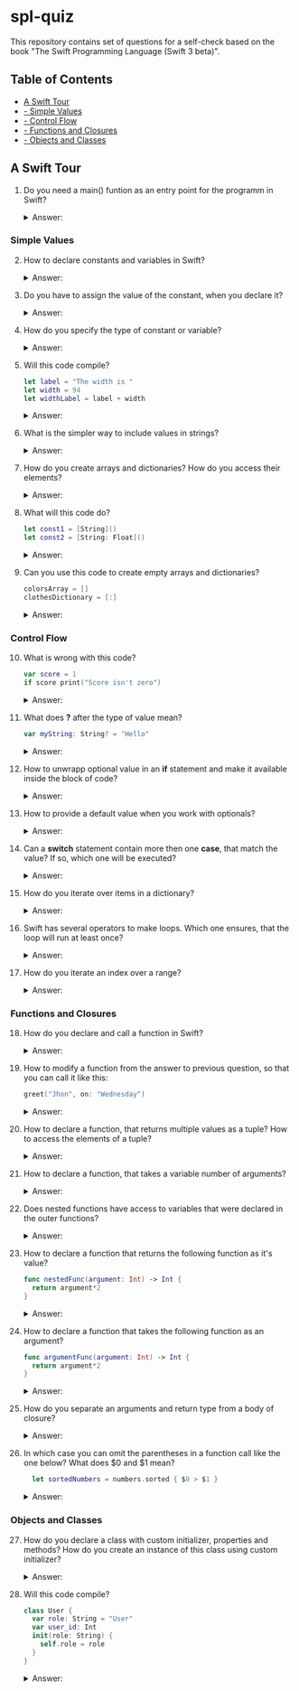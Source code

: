 # spl-quiz
This repository contains set of questions for a self-check based on the book "The Swift Programming Language (Swift 3 beta)".

## Table of Contents
* [A Swift Tour](../master/README.md#a-swift-tour)
* [- Simple Values](../master/README.md#simple-values)
* [- Control Flow](../master/README.md#control-flow)
* [- Functions and Closures](../master/README.md#functions-and-closures)
* [- Objects and Classes](../master/README.md#objects-and-classes)


## A Swift Tour

1. Do you need a main() funtion as an entry point for the programm in Swift?
   <details> 
   <summary>Answer:</summary>
   
   No, because global scope is used as an entry point itself.
   </details>

### Simple Values

2. How to declare constants and variables in Swift?
   <details> 
   <summary>Answer:</summary>
  
   You declare it with a keywords **let** and **var** like this:
   ```Swift
   var myVariable = 42
   let myConstant = 42
   ```
   </details>
3. Do you have to assign the value of the constant, when you declare it?
   <details> 
   <summary>Answer:</summary>
  
   The value of a constant can be assigned later, but you must to assign it a value exactly once.
   </details>
4. How do you specify the type of constant or variable?
   <details> 
   <summary>Answer:</summary>
  
   You write the type after it's name, separated by colon, like this:
   ```Swift
   let explicitDouble: Double = 70
   ```
   </details>
5. Will this code compile?
   ```Swift
   let label = "The width is "
   let width = 94
   let widthLabel = label + width
   ```
   <details> 
   <summary>Answer:</summary>

   No, because **label** and **width** have different types. You need to convert it explicitly, like this:
   ```Swift
   let widthLabel = label + String(width)
   ```
   </details>
6. What is the simpler way to include values in strings?
   <details> 
   <summary>Answer:</summary>
  
   You can use **\\()** inside the string and put some value or calculation in parenthesis, like this:
    ```Swift
    let widthLabel = "The width is \(width) inches"
    ```
    </details>
7. How do you create arrays and dictionaries? How do you access their elements?
   <details> 
   <summary>Answer:</summary>

   ```Swift
   var colorsArray = ["red", "green", "blue"]
   colorsArray[1] = "yellow"
   var clothesDictionary = ["color": "blue", "size": "M"]
   clothesDictionary["size"] = "L"
   ```
   </details>
8. What will this code do?
   ```Swift
   let const1 = [String]()
   let const2 = [String: Float]()
   ```
   <details> 
   <summary>Answer:</summary>

   It will create an empty array of Strings and empty dictionary, which keys are Strings and values are Floats.
   </details>
9. Can you use this code to create empty arrays and dictionaries?
   ```Swift
   colorsArray = []
   clothesDictionary = [:]
   ```
   <details> 
   <summary>Answer:</summary>

   Yes, but only if type information can be inferred.
   </details>

### Control Flow

10. What is wrong with this code?
    ```Swift
    var score = 1
    if score print("Score isn't zero")
    ```
    <details> 
    <summary>Answer:</summary>

    Two things actually. First - in an **if** statement, the conditional must be a **Boolean** expression. Second - braces around the body are required. So, the code should look like this:
    ```Swift
    var score = 1
    if score > 0 {
      print("Score isn't zero")
    }
    ```  
    </details>
11. What does **?** after the type of value mean?
    ```Swift
    var myString: String? = "Hello"
    ```
    <details> 
    <summary>Answer:</summary>

    It means that a value is optional, i.e. it will contain **nil** if value is missing. If you assign **nil** to a value, which isn't optional, compiler will give you an error.
    </details>
12. How to unwrapp optional value in an **if** statement and make it available inside the block of code?
    <details> 
    <summary>Answer:</summary>

    You can use **if** and **let** keywords together to unwrapp a value. If the optional value is **nil**, the conditional is false and the code in braces is skipped.
    ```Swift
    var optionalName: String? = "Bob"
    if let name = optionalName {
      print("Hello, \(name)")
    }
    ```
    </details>
13. How to provide a default value when you work with optionals?
    <details> 
    <summary>Answer:</summary>

    You can provide default value using the **??** operator like this:
    ```Swift
    let optionalName: String? = nil
    print("Welcome, \(optionalName ?? "User")")
    ```
    </details>
14. Can a **switch** statement contain more then one **case**, that match the value? If so, which one will be executed?
    <details> 
    <summary>Answer:</summary>

    Yes, it can. Switches support any kind of data and wide variety of comparison operations. For example, you can check if a value has full match with the other one in a **case** statement. Or check if it match with one of the listed options. Or check if it match the specific pattern you can specify with **let** and **where** keywords. If there are several cases that match the value, only the first one will be executed.
    </details>
15. How do you iterate over items in a dictionary?
    <details> 
    <summary>Answer:</summary>

    One of the ways to do it is to use **for-in** statement, by providing a pair of names to use for each key-value pair:
    ```Swift
    let dict = ["key1": "value1", "key2": "value2"]
    for (key, value) in dict {
      print("key: \(key), value: \(value)")
    }
    ```
    </details>
16. Swift has several operators to make loops. Which one ensures, that the loop will run at least once?
    <details> 
    <summary>Answer:</summary>

    ```Swift
    repeat {
      print("This string will be printed at least once")
    } while false
    ```
    </details>
17. How do you iterate an index over a range?
    <details> 
    <summary>Answer:</summary>

    Use **..<** in a for-in loop to make a range that omits its upper value, and use **...** to make a range, that includes both values.
    ```Swift
    for i in 0..<5 {  // or 'for i in 0...5 {'
        print("index is: \(i)")
    }
    ```
    </details>

### Functions and Closures

18. How do you declare and call a function in Swift?
    <details> 
    <summary>Answer:</summary>

    Use **func** to declare a function. Call a function by following its name with a list of arguments in parentheses. Use **->** to separate parameter names and types from the function's return type.
    ```Swift
    func greet(person: String, day: String) -> String {
      return "Hello \(person), today is \(day)."
    }
    greet(person: "Bob", day: "Tuesday")
    ```
    </details>
19. How to modify a function from the answer to previous question, so that you can call it like this:
    ```Swift
    greet("Jhon", on: "Wednesday")
    ```
    <details> 
    <summary>Answer:</summary>

    By default, functions use their parameter names as labels for their arguments. Write **_** to use no **person** argument label and write a custom label **on** before **day** parameter name:
    ```Swift
    func greet(_ person: String, on day: String) -> String {
      return "Hello \(person), today is \(day)."
    }
    ```
    </details>
20. How to declare a function, that returns multiple values as a tuple? How to access the elements of a tuple?
    <details> 
    <summary>Answer:</summary>
  
    The elements of a tuple can be referred to either by name, or by number. A function, that returns a tuple can be declared like this:
    ```Swift
    func statsFor(array: [Int]) -> (min: Int, max: Int) {
      var min = array[0]
      var max = array[0]
      //...
      return (min, max)
    }
    let stats = statsFor(array: [1,2,3])
    print("min: \(stats.min), max: \(stats.1)")
    ```
    </details>
21. How to declare a function, that takes a variable number of arguments?
    <details> 
    <summary>Answer:</summary>
  
    Functions, that take a variable number of arguments, collect them into array. This kind of functions can be declared using **...** after the type:
    ```Swift
    func sumOf(numbers: Int...) -> Int {
      var sum = 0
      //...
      return sum
    }
    sumOf()
    sumOf(numbers: 1, 2, 3)
    ```
    </details>
22. Does nested functions have access to variables that were declared in the outer functions?
    <details> 
    <summary>Answer:</summary>
  
    Yes.
    </details>
23. How to declare a function that returns the following function as it's value?
    ```Swift
    func nestedFunc(argument: Int) -> Int {
      return argument*2
    }
    ```
    <details> 
    <summary>Answer:</summary>
  
    ```Swift
    func funcThatReturnsFunc() -> ((Int) -> Int) {
      func nestedFunc(argument: Int) -> Int {
        return argument*2
      }
      return nestedFunc
    }
    ```  
    </details>
24. How to declare a function that takes the following function as an argument?
    ```Swift
    func argumentFunc(argument: Int) -> Int {
      return argument*2
    }
    ```
    <details> 
    <summary>Answer:</summary>

    ```Swift
    func funcThatTakes(function: ((Int) -> Int)) -> Bool  {
      function(2)
      return true
    }
    ```
    </details>
25. How do you separate an arguments and return type from a body of closure?
    <details> 
    <summary>Answer:</summary>
  
    You separate it using **in** keyword before body.
    ```Swift
    numbers.map({
      (number: Int) -> Int in
      return number*2
    })
    ```
    </details>
26. In which case you can omit the parentheses in a function call like the one below? What does $0 and $1 mean?
    ```Swift
      let sortedNumbers = numbers.sorted { $0 > $1 }
    ```
    <details> 
    <summary>Answer:</summary>
  
    You can omit the parentheses of a function if closure is the only argument to it. $0 and $1 means you refer parameters of a closure by number instead of by name.
    </details>

### Objects and Classes

27. How do you declare a class with custom initializer, properties and methods? How do you create an instance of this class using custom initializer?
    <details> 
    <summary>Answer:</summary>
  
    You declare a class using **class** keyword and add an initialzer to it with **init** keyword like this:
    ```Swift
    class Person {
      var name: String
      var age: Int = 0
      init(name: String, age: Int) {
        self.name = name  // use 'self' to distinguish class property
        self.age = age    // from initializer argument with the same name
      }
      func description() -> String {
        return "\(name), \(age)"
      }
    }
    // create an instance using custom initializer like this:
    var person = Person(name: "Bob", age: 42)
    person.description()
    ```
    </details>
28. Will this code compile?
    ```Swift
    class User {
      var role: String = "User"
      var user_id: Int
      init(role: String) {
        self.role = role
      }
    }
    ```
    <details>
    <summary>Answer:</summary>
  
    No, because of __user_id__ property. Every property needs a value assigned - either in declaration (role) or in the initializer (user_id).
    </details>
